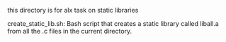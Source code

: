 this directory is for alx task on static libraries

create_static_lib.sh: Bash script that creates a static library called liball.a from all the .c files in the current directory.
